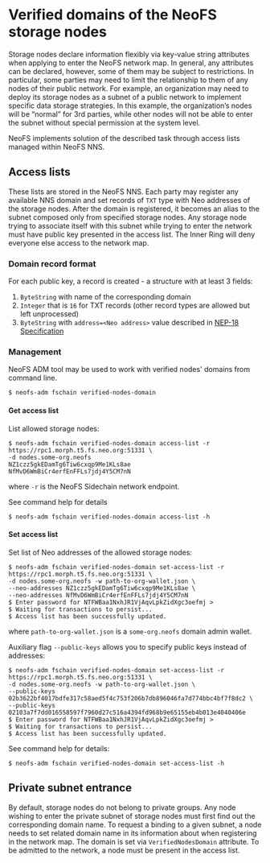 # Verified domains of the NeoFS storage nodes

Storage nodes declare information flexibly via key-value string attributes when
applying to enter the NeoFS network map. In general, any attributes can be
declared, however, some of them may be subject to restrictions. In particular,
some parties may need to limit the relationship to them of any nodes of their
public network. For example, an organization may need to deploy its storage
nodes as a subnet of a public network to implement specific data storage
strategies. In this example, the organization’s nodes will be “normal” for 3rd
parties, while other nodes will not be able to enter the subnet without special
permission at the system level.

NeoFS implements solution of the described task through access lists managed
within NeoFS NNS.

## Access lists

These lists are stored in the NeoFS NNS. Each party may register any available
NNS domain and set records of `TXT` type with Neo addresses of the storage
nodes. After the domain is registered, it becomes an alias to the subnet composed
only from specified storage nodes. Any storage node trying to associate itself
with this subnet while trying to enter the network must have public key
presented in the access list. The Inner Ring will deny everyone else access to
the network map.

### Domain record format

For each public key, a record is created - a structure with at least 3 fields:
1. `ByteString` with name of the corresponding domain
2. `Integer` that is `16` for TXT records (other record types are allowed but left unprocessed)
3. `ByteString` with `address=<Neo address>` value described in [NEP-18 Specification](https://github.com/neo-project/proposals/pull/133)

### Management

NeoFS ADM tool may be used to work with verified nodes' domains from command line.
```
$ neofs-adm fschain verified-nodes-domain
```

#### Get access list

List allowed storage nodes:
```
$ neofs-adm fschain verified-nodes-domain access-list -r https://rpc1.morph.t5.fs.neo.org:51331 \
-d nodes.some-org.neofs
NZ1czz5gkEDamTg6Tiw6cxqp9Me1KLs8ae
NfMvD6WmBiCr4erfEnFFLs7jdj4Y5CM7nN
```
where `-r` is the NeoFS Sidechain network endpoint.

See command help for details
```
$ neofs-adm fschain verified-nodes-domain access-list -h
```

#### Set access list

Set list of Neo addresses of the allowed storage nodes:
```
$ neofs-adm fschain verified-nodes-domain set-access-list -r https://rpc1.morph.t5.fs.neo.org:51331 \
-d nodes.some-org.neofs -w path-to-org-wallet.json \
--neo-addresses NZ1czz5gkEDamTg6Tiw6cxqp9Me1KLs8ae \
--neo-addresses NfMvD6WmBiCr4erfEnFFLs7jdj4Y5CM7nN
$ Enter password for NTFWBaa1NxhJR1VjAqvLpkZidXgc3oefmj >
$ Waiting for transactions to persist...
$ Access list has been successfully updated.
```
where `path-to-org-wallet.json` is a `some-org.neofs` domain admin wallet.

Auxiliary flag `--public-keys` allows you to specify public keys instead of addresses:
```
$ neofs-adm fschain verified-nodes-domain set-access-list -r https://rpc1.morph.t5.fs.neo.org:51331 \
-d nodes.some-org.neofs -w path-to-org-wallet.json \
--public-keys 02b3622bf4017bdfe317c58aed5f4c753f206b7db896046fa7d774bbc4bf7f8dc2 \
--public-keys 02103a7f7dd016558597f7960d27c516a4394fd968b9e65155eb4b013e4040406e
$ Enter password for NTFWBaa1NxhJR1VjAqvLpkZidXgc3oefmj >
$ Waiting for transactions to persist...
$ Access list has been successfully updated.
```

See command help for details:
```
$ neofs-adm fschain verified-nodes-domain set-access-list -h
```

## Private subnet entrance

By default, storage nodes do not belong to private groups. Any node wishing to
enter the private subnet of storage nodes must first find out the corresponding
domain name. To request a binding to a given subnet, a node needs to set
related domain name in its information about when registering in the network
map. The domain is set via `VerifiedNodesDomain` attribute. To be admitted to
the network, a node must be present in the access list.
